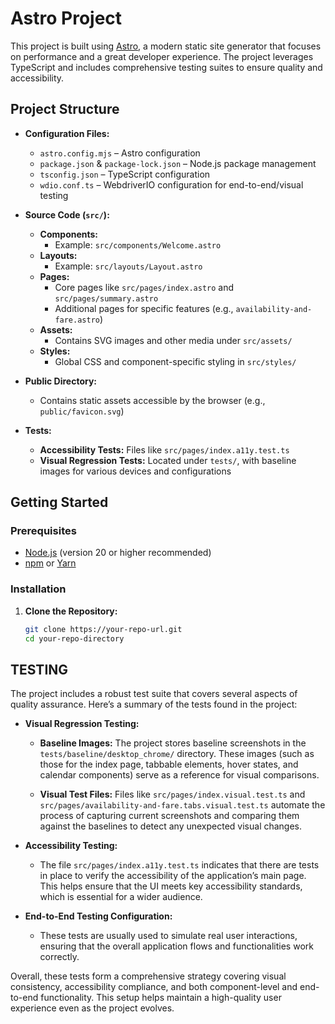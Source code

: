 # Astro Project

This project is built using [Astro](https://astro.build/), a modern static site generator that focuses on performance and a great developer experience. The project leverages TypeScript and includes comprehensive testing suites to ensure quality and accessibility.

## Project Structure

- **Configuration Files:**

  - `astro.config.mjs` – Astro configuration
  - `package.json` & `package-lock.json` – Node.js package management
  - `tsconfig.json` – TypeScript configuration
  - `wdio.conf.ts` – WebdriverIO configuration for end-to-end/visual testing

- **Source Code (`src/`):**

  - **Components:**
    - Example: `src/components/Welcome.astro`
  - **Layouts:**
    - Example: `src/layouts/Layout.astro`
  - **Pages:**
    - Core pages like `src/pages/index.astro` and `src/pages/summary.astro`
    - Additional pages for specific features (e.g., `availability-and-fare.astro`)
  - **Assets:**
    - Contains SVG images and other media under `src/assets/`
  - **Styles:**
    - Global CSS and component-specific styling in `src/styles/`

- **Public Directory:**

  - Contains static assets accessible by the browser (e.g., `public/favicon.svg`)

- **Tests:**
  - **Accessibility Tests:** Files like `src/pages/index.a11y.test.ts`
  - **Visual Regression Tests:** Located under `tests/`, with baseline images for various devices and configurations

## Getting Started

### Prerequisites

- [Node.js](https://nodejs.org/) (version 20 or higher recommended)
- [npm](https://www.npmjs.com/) or [Yarn](https://yarnpkg.com/)

### Installation

1. **Clone the Repository:**
   ```bash
   git clone https://your-repo-url.git
   cd your-repo-directory
   ```

## TESTING

The project includes a robust test suite that covers several aspects of quality assurance. Here’s a summary of the tests found in the project:

- **Visual Regression Testing:**

  - **Baseline Images:** The project stores baseline screenshots in the `tests/baseline/desktop_chrome/` directory. These images (such as those for the index page, tabbable elements, hover states, and calendar components) serve as a reference for visual comparisons.

  - **Visual Test Files:** Files like `src/pages/index.visual.test.ts` and `src/pages/availability-and-fare.tabs.visual.test.ts` automate the process of capturing current screenshots and comparing them against the baselines to detect any unexpected visual changes.

- **Accessibility Testing:**

  - The file `src/pages/index.a11y.test.ts` indicates that there are tests in place to verify the accessibility of the application’s main page. This helps ensure that the UI meets key accessibility standards, which is essential for a wider audience.

- **End-to-End Testing Configuration:**
  - These tests are usually used to simulate real user interactions, ensuring that the overall application flows and functionalities work correctly.

Overall, these tests form a comprehensive strategy covering visual consistency, accessibility compliance, and both component-level and end-to-end functionality. This setup helps maintain a high-quality user experience even as the project evolves.
